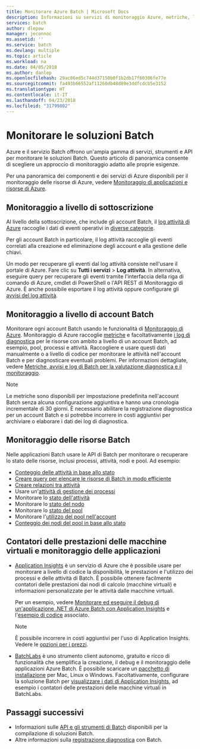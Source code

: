```yaml
---
title: Monitorare Azure Batch | Microsoft Docs
description: Informazioni su servizi di monitoraggio Azure, metriche, log di diagnostica e altre funzionalità di monitoraggio per Azure Batch.
services: batch
author: dlepow
manager: jeconnoc
ms.assetid: ''
ms.service: batch
ms.devlang: multiple
ms.topic: article
ms.workload: na
ms.date: 04/05/2018
ms.author: danlep
ms.openlocfilehash: 29ac86ed5c744d37150b0f1b2db17f60306fe77e
ms.sourcegitcommit: fa493b66552af11260db48d89e3ddfcdcb5e3152
ms.translationtype: HT
ms.contentlocale: it-IT
ms.lasthandoff: 04/23/2018
ms.locfileid: "31799802"
---
```

# <a name="monitor-batch-solutions"></a>Monitorare le soluzioni Batch

Azure e il servizio Batch offrono un'ampia gamma di servizi, strumenti e API per monitorare le soluzioni Batch. Questo articolo di panoramica consente di scegliere un approccio di monitoraggio adatto alle proprie esigenze.

Per una panoramica dei componenti e dei servizi di Azure disponibili per il monitoraggio delle risorse di Azure, vedere [Monitoraggio di applicazioni e risorse di Azure](../monitoring-and-diagnostics/monitoring-overview.md).

## <a name="subscription-level-monitoring"></a>Monitoraggio a livello di sottoscrizione

Al livello della sottoscrizione, che include gli account Batch, il [log attività di Azure](../monitoring-and-diagnostics/monitoring-overview-activity-logs.md) raccoglie i dati di eventi operativi in [diverse categorie](../monitoring-and-diagnostics/monitoring-overview-activity-logs.md#categories-in-the-activity-log).

Per gli account Batch in particolare, il log attività raccoglie gli eventi correlati alla creazione ed eliminazione degli account e alla gestione delle chiavi.

Un modo per recuperare gli eventi dal log attività consiste nell'usare il portale di Azure. Fare clic su **Tutti i servizi** > **Log attività**. In alternativa, eseguire query per recuperare gli eventi tramite l'interfaccia della riga di comando di Azure, cmdlet di PowerShell o l'API REST di Monitoraggio di Azure. È anche possibile esportare il log attività oppure configurare gli [avvisi del log attività](../monitoring-and-diagnostics/monitoring-activity-log-alerts-new-experience.md).

## <a name="batch-account-level-monitoring"></a>Monitoraggio a livello di account Batch

Monitorare ogni account Batch usando le funzionalità di [Monitoraggio di Azure](../monitoring-and-diagnostics/monitoring-overview-azure-monitor.md). Monitoraggio di Azure raccoglie [metriche](../monitoring-and-diagnostics/monitoring-overview-metrics.md) e facoltativamente [i log di diagnostica](../monitoring-and-diagnostics/monitoring-overview-of-diagnostic-logs.md) per le risorse con ambito a livello di un account Batch, ad esempio, pool, processi e attività. Raccogliere e usare questi dati manualmente o a livello di codice per monitorare le attività nell'account Batch e per diagnosticare eventuali problemi. Per informazioni dettagliate, vedere [Metriche, avvisi e log di Batch per la valutazione diagnostica e il monitoraggio](batch-diagnostics.md).
 
> [!NOTE]
> Le metriche sono disponibili per impostazione predefinita nell'account Batch senza alcuna configurazione aggiuntiva e hanno una cronologia incrementale di 30 giorni. È necessario abilitare la registrazione diagnostica per un account Batch e si potrebbe incorrere in costi aggiuntivi per archiviare o elaborare i dati dei log di diagnostica. 

## <a name="batch-resource-monitoring"></a>Monitoraggio delle risorse Batch

Nelle applicazioni Batch usare le API di Batch per monitorare o recuperare lo stato delle risorse, inclusi processi, attività, nodi e pool. Ad esempio: 

* [Conteggio delle attività in base allo stato](batch-get-task-counts.md)
* [Creare query per elencare le risorse di Batch in modo efficiente](batch-efficient-list-queries.md)
* [Creare relazioni tra attività](batch-task-dependencies.md)
* Usare un'[attività di gestione dei processi](/rest/api/batchservice/job/add#jobmanagertask)
* Monitorare lo [stato dell'attività](/rest/api/batchservice/task/list#taskstate)
* Monitorare lo [stato del nodo](/rest/api/batchservice/computenode/list#computenodestate)
* Monitorare lo [stato del pool](/rest/api/batchservice/pool/get#poolstate)
* Monitorare l'[utilizzo del pool nell'account](/rest/api/batchservice/pool/listusagemetrics)
* [Conteggio dei nodi del pool in base allo stato](/rest/api/batchservice/account/listpoolnodecounts)

## <a name="vm-performance-counters-and-application-monitoring"></a>Contatori delle prestazioni delle macchine virtuali e monitoraggio delle applicazioni

* [Application Insights](../application-insights/app-insights-overview.md) è un servizio di Azure che è possibile usare per monitorare a livello di codice la disponibilità, le prestazioni e l'utilizzo dei processi e delle attività di Batch. È possibile ottenere facilmente contatori delle prestazioni dai nodi di calcolo (macchine virtuali) e informazioni personalizzate per le attività dalle macchine virtuali. 

  Per un esempio, vedere [Monitorare ed eseguire il debug di un'applicazione .NET di Azure Batch con Application Insights](monitor-application-insights.md) e l'[esempio di codice](https://github.com/Azure/azure-batch-samples/tree/master/CSharp/ArticleProjects/ApplicationInsights) associato.

  > [!NOTE]
  > È possibile incorrere in costi aggiuntivi per l'uso di Application Insights. Vedere le [opzioni per i prezzi](https://azure.microsoft.com/pricing/details/application-insights/). 
  >

* [BatchLabs](https://github.com/Azure/BatchLabs) è uno strumento client autonomo, gratuito e ricco di funzionalità che semplifica la creazione, il debug e il monitoraggio delle applicazioni Azure Batch. È possibile scaricare un [pacchetto di installazione](https://azure.github.io/BatchLabs/) per Mac, Linux o Windows. Facoltativamente, configurare la soluzione Batch per [visualizzare i dati di Application Insights](https://github.com/Azure/batch-insights), ad esempio i contatori delle prestazioni delle macchine virtuali in BatchLabs.


## <a name="next-steps"></a>Passaggi successivi

* Informazioni sulle [API e gli strumenti di Batch](batch-apis-tools.md) disponibili per la compilazione di soluzioni Batch.
* Altre informazioni sulla [registrazione diagnostica](batch-diagnostics.md) con Batch.